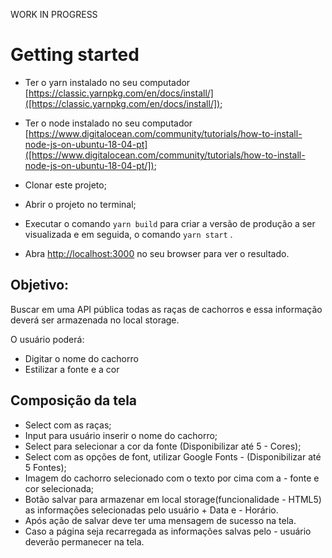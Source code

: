 
WORK IN PROGRESS
# Getting started

- Ter o yarn instalado no seu computador [https://classic.yarnpkg.com/en/docs/install/]([https://classic.yarnpkg.com/en/docs/install/]);

- Ter o node instalado no seu computador [https://www.digitalocean.com/community/tutorials/how-to-install-node-js-on-ubuntu-18-04-pt]([https://www.digitalocean.com/community/tutorials/how-to-install-node-js-on-ubuntu-18-04-pt/]);

- Clonar este projeto;

- Abrir o projeto no terminal;

- Executar o comando `yarn build` para criar a versão de produção a ser visualizada e em seguida, o comando `yarn start` .

- Abra [http://localhost:3000](http://localhost:3000) no seu browser para ver o resultado.

## Objetivo:

Buscar em uma API pública todas as raças de cachorros e essa informação deverá ser armazenada no local storage.

O usuário poderá:

- Digitar o nome do cachorro
- Estilizar a fonte e a cor

## Composição da tela

- Select com as raças;
- Input para usuário inserir o nome do cachorro;
- Select para selecionar a cor da fonte (Disponibilizar até 5 - Cores);
- Select com as opções de font, utilizar Google Fonts - (Disponibilizar até 5 Fontes);
- Imagem do cachorro selecionado com o texto por cima com a - fonte e cor selecionada;
- Botão salvar para armazenar em local storage(funcionalidade - HTML5) as informações selecionadas pelo usuário + Data e - Horário.
- Após ação de salvar deve ter uma mensagem de sucesso na tela.
- Caso a página seja recarregada as informações salvas pelo - usuário deverão permanecer na tela.
